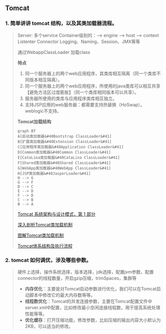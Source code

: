 ## Tomcat

### 1. 简单讲讲 tomcat 结构，以及其类加载器流程。

> Server: 多个service
> Container级别的：–> engine –> host –> context
> Listenter
> Connector
> Logging、Naming、Session、JMX等等
>
> 通过WebappClassLoader 加载class
>
> **特点**
>
> 1. 同一个服务器上的两个web应用程序，其类库相互隔离（同一个类库不同版本相互隔离）。
> 2. 同一个服务器上的两个web应用程序，所使用的java类库可以相互共享【避免方法区过度膨胀】（同一个类库相同版本可以共享）。
> 3. 服务器所使用的类库与应用程序类库相互独立。
> 4. 支持JSP应用的web服务器：都需要支持热替换（HoSwap）。weblogic不支持。
>
> **Tomcat加载结构**
>
> ```mermaid
> graph BT
> A[启动类加载器&#40Bootstrap ClassLoader&#41]
> B[扩展类加载器&#40Extension ClassLoader&#41]
> C[应用程序类加载器&#40Application ClassLoader&#41]
> D[Common类加载器&#40Common ClassLoader&#41]
> E[CataLina类加载器&#40CataLina ClassLoader&#41]
> F[Shared类加载器&#40Shared ClassLoader&#41]
> G[WebApp类加载器&#40WebApp ClassLoader&#41]
> H[JSP类加载器&#40JasperLoader&#41]
> H --> G
> G --> F
> D --> C
> E --> D
> F --> D
> C --> B
> B --> A
> ```
>
> [Tomcat 系统架构与设计模式，第 1 部分](https://www.ibm.com/developerworks/cn/java/j-lo-tomcat1/)
>
> [深入剖析Tomcat类加载机制](https://blog.csdn.net/dc_726/article/details/11873343)
>
> [图解Tomcat类加载机制](https://www.cnblogs.com/xing901022/p/4574961.html)
>
> [Tomcat体系结构及执行流程](https://www.jianshu.com/p/62ec977996df)

### 2. tomcat 如何调优，涉及哪些参数。

> 硬件上选择，操作系统选择，版本选择，jdk选择，配置jvm参数，配置connector的线程数量，开启gzip压缩，trimSpaces，集群等
>
> * **内存优化**：主要是对Tomcat启动参数进行优化，我们可以在Tomcat启动脚本中修改它的最大内存数等等。
> * **线程数优化**：Tomcat的并发连接参数，主要在Tomcat配置文件中server.xml中配置，比如修改最小空闲连接线程数，用于提高系统处理性能等等。
> * **优化缓存**：打开压缩功能，修改参数，比如压缩的输出内容大小默认为2KB，可以适当的修改。